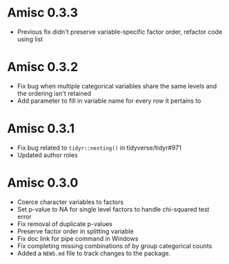 # Amisc 0.3.3

* Previous fix didn't preserve variable-specific factor order, refactor code using list

# Amisc 0.3.2

* Fix bug when multiple categorical variables share the same levels and the ordering isn't retained
* Add parameter to fill in variable name for every row it pertains to

# Amisc 0.3.1

* Fix bug related to `tidyr::nesting()` in tidyverse/tidyr#971
* Updated author roles

# Amisc 0.3.0

* Coerce character variables to factors
* Set p-value to NA for single level factors to handle chi-squared test error
* Fix removal of duplicate p-values
* Preserve factor order in splitting variable
* Fix doc link for pipe command in Windows
* Fix completing missing combinations of by group categorical counts
* Added a `NEWS.md` file to track changes to the package.
